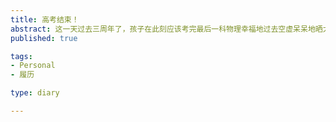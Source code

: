 ```yaml
--- 
title: 高考结束！
abstract: 这一天过去三周年了，孩子在此刻应该考完最后一科物理幸福地过去空虚呆呆地晒太阳。
published: true

tags: 
- Personal
- 履历

type: diary

---
```

